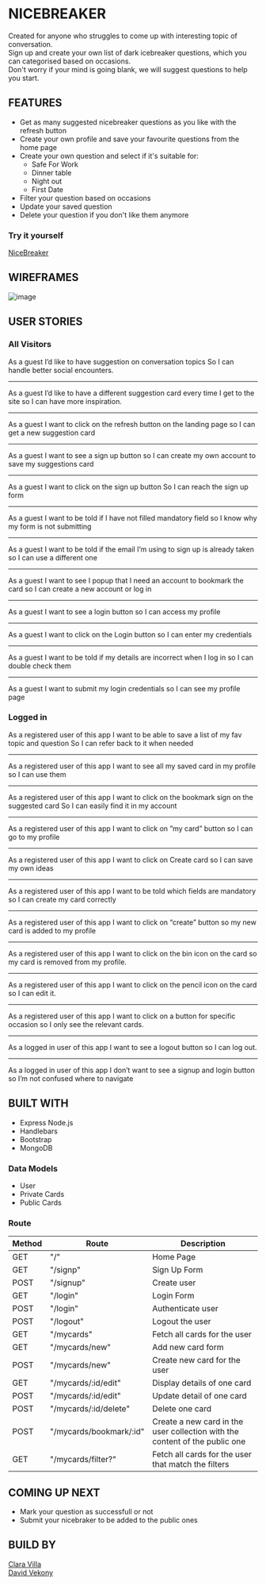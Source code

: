 # NICEBREAKER

Created for anyone who struggles to come up with interesting topic of conversation.  
Sign up and create your own list of dark icebreaker questions, which you can categorised based on occasions.  
Don't worry if your mind is going blank, we will suggest questions to help you start.

## FEATURES

- Get as many suggested nicebreaker questions as you like with the refresh button
- Create your own profile and save your favourite questions from the home page
- Create your own question and select if it's suitable for:
  - Safe For Work
  - Dinner table
  - Night out
  - First Date
- Filter your question based on occasions
- Update your saved question
- Delete your question if you don't like them anymore

### Try it yourself

[NiceBreaker](https://nicebreaker.herokuapp.com/)

## WIREFRAMES

![image](https://user-images.githubusercontent.com/52048170/153452905-a0abd4a0-1000-4e20-9cb6-4d0db6a761e7.png)

## USER STORIES

### **All Visitors**

As a guest
I’d like to have suggestion on conversation topics
So I can handle better social encounters.

---

As a guest
I’d like to have a different suggestion card every time I get to the site
so I can have more inspiration.

---

As a guest
I want to click on the refresh button on the landing page
so I can get a new suggestion card

---

As a guest
I want to see a sign up button
so I can create my own account to save my suggestions card

---

As a guest
I want to click on the sign up button
So I can reach the sign up form

---

As a guest
I want to be told if I have not filled mandatory field
so I know why my form is not submitting

---

As a guest
I want to be told if the email I’m using to sign up is already taken
so I can use a different one

---

As a guest
I want to see I popup that I need an account to bookmark the card
so I can create a new account or log in

---

As a guest
I want to see a login button
so I can access my profile

---

As a guest
I want to click on the Login button
so I can enter my credentials

---

As a guest
I want to be told if my details are incorrect when I log in
so I can double check them

---

As a guest
I want to submit my login credentials
so I can see my profile page

### **Logged in**

As a registered user of this app
I want to be able to save a list of my fav topic and question
So I can refer back to it when needed

---

As a registered user of this app
I want to see all my saved card in my profile
so I can use them

---

As a registered user of this app
I want to click on the bookmark sign on the suggested card
So I can easily find it in my account

---

As a registered user of this app
I want to click on ”my card” button
so I can go to my profile

---

As a registered user of this app
I want to click on Create card
so I can save my own ideas

---

As a registered user of this app
I want to be told which fields are mandatory
so I can create my card correctly

---

As a registered user of this app
I want to click on “create” button
so my new card is added to my profile

---

As a registered user of this app
I want to click on the bin icon on the card
so my card is removed from my profile.

---

As a registered user of this app
I want to click on the pencil icon on the card
so I can edit it.

---

As a registered user of this app
I want to click on a button for specific occasion
so I only see the relevant cards.

---

As a logged in user of this app
I want to see a logout button
so I can log out.

---

As a logged in user of this app
I don’t want to see a signup and login button
so I’m not confused where to navigate

## BUILT WITH

- Express Node.js
- Handlebars
- Bootstrap
- MongoDB

### Data Models

- User
- Private Cards
- Public Cards

### Route

| Method   | Route                   | Description                                                                 |
|----------|-------------------------|-----------------------------------------------------------------------------|
| GET      | "/"                     | Home Page                                                                   |
| GET      | "/signp"                | Sign Up Form                                                                |
| POST     | "/signup"               | Create user                                                                 |
| GET      | "/login"                | Login Form                                                                  |
| POST     | "/login"                | Authenticate user                                                           |
| POST     | "/logout"               | Logout the user                                                             |
| GET      | "/mycards"              | Fetch all cards for the user                                                |
| GET      | "/mycards/new"          | Add new card form                                                           |
| POST     | "/mycards/new"          | Create new card for the user                                                |
| GET      | "/mycards/:id/edit"     | Display details of one card                                                 |
| POST     | "/mycards/:id/edit"     | Update detail of one card                                                   |
| POST     | "/mycards/:id/delete"   | Delete one card                                                             |
| POST     | "/mycards/bookmark/:id" | Create a new card in the user collection with the content of the public one |
| GET      | "/mycards/filter?"      | Fetch all cards for the user that match the filters                         |

## COMING UP NEXT

- Mark your question as successfull or not
- Submit your nicebraker to be added to the public ones

## BUILD BY

[Clara Villa](https://github.com/claravilla)  
[David Vekony](https://github.com/davidvekony)
